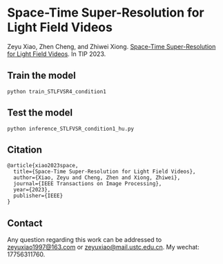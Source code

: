 Space-Time Super-Resolution for Light Field Videos
====
Zeyu Xiao, Zhen Cheng, and Zhiwei Xiong. [Space-Time Super-Resolution for Light Field Videos](https://ieeexplore.ieee.org/document/10225699). In TIP 2023. <br/>


## Train the model
```
python train_STLFVSR4_condition1
```

## Test the model
```
python inference_STLFVSR_condition1_hu.py
```


## Citation
```
@article{xiao2023space,
  title={Space-Time Super-Resolution for Light Field Videos},
  author={Xiao, Zeyu and Cheng, Zhen and Xiong, Zhiwei},
  journal={IEEE Transactions on Image Processing},
  year={2023},
  publisher={IEEE}
}

```

## Contact
Any question regarding this work can be addressed to zeyuxiao1997@163.com or zeyuxiao@mail.ustc.edu.cn. My wechat: 17756311760.

